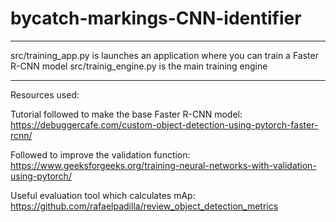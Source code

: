 # bycatch-markings-CNN-identifier

***
src/training_app.py is launches an application where you can train a Faster R-CNN model
src/trainig_engine.py is the main training engine
***

Resources used:


Tutorial followed to make the base Faster R-CNN model: https://debuggercafe.com/custom-object-detection-using-pytorch-faster-rcnn/

Followed to improve the validation function: https://www.geeksforgeeks.org/training-neural-networks-with-validation-using-pytorch/

Useful evaluation tool which calculates mAp: https://github.com/rafaelpadilla/review_object_detection_metrics

